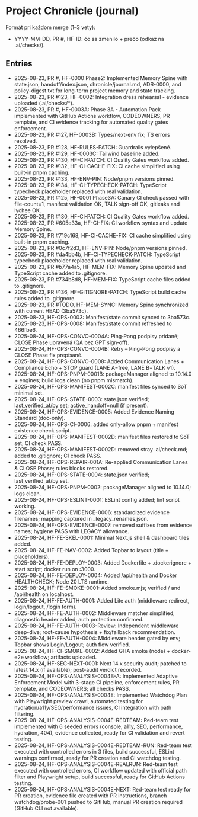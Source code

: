 # Project Chronicle (journal)

Formát pri každom merge (1–3 vety):

- YYYY-MM-DD, PR #, HF-ID: čo sa zmenilo + prečo (odkaz na .ai/checks/).

## Entries

- 2025-08-23, PR #, HF-0000 Phase2: Implemented Memory Spine with state.json, handoff/index.json, chronicle/journal.md, ADR-0000, and policy-digest.txt for long-term project memory and state tracking.
- 2025-08-23, PR #123, HF-0002: Integration dress rehearsal - evidence uploaded (.ai/checks/\*).
- 2025-08-23, PR #, HF-0003A: Phase 3A - Automation Pack implemented with GitHub Actions workflow, CODEOWNERS, PR template, and CI evidence tracking for automated quality gates enforcement.
- 2025-08-23, PR #127, HF-0003B: Types/next-env fix; TS errors resolved.
- 2025-08-23, PR #128, HF-RULES-PATCH: Guardrails vylepšené.
- 2025-08-23, PR #129, HF-0003C: Tailwind baseline added.
- 2025-08-23, PR #130, HF-CI-PATCH: CI Quality Gates workflow added.
- 2025-08-23, PR #132, HF-CI-CACHE-FIX: CI cache simplified using built-in pnpm caching.
- 2025-08-23, PR #133, HF-ENV-PIN: Node/pnpm versions pinned.
- 2025-08-23, PR #134, HF-CI-TYPECHECK-PATCH: TypeScript typecheck placeholder replaced with real validation.
- 2025-08-23, PR #125, HF-0001 Phase3A: Canary CI check passed with file-count=1, manifest validation OK, TALK sign-off OK, gitleaks and lychee OK.
- 2025-08-23, PR #130, HF-CI-PATCH: CI Quality Gates workflow added.
- 2025-08-23, PR #605e33a, HF-CI-FIX: CI workflow syntax and update Memory Spine.
- 2025-08-23, PR #719c168, HF-CI-CACHE-FIX: CI cache simplified using built-in pnpm caching.
- 2025-08-23, PR #0c7f2d3, HF-ENV-PIN: Node/pnpm versions pinned.
- 2025-08-23, PR #da4bb4b, HF-CI-TYPECHECK-PATCH: TypeScript typecheck placeholder replaced with real validation.
- 2025-08-23, PR #b77a4a5, HF-MEM-FIX: Memory Spine updated and TypeScript cache added to .gitignore.
- 2025-08-23, PR #734b8d8, HF-MEM-FIX: TypeScript cache files added to .gitignore.
- 2025-08-23, PR #136, HF-GITIGNORE-PATCH: TypeScript build cache rules added to .gitignore.
- 2025-08-23, PR #TODO, HF-MEM-SYNC: Memory Spine synchronized with current HEAD (3ba573c).
- 2025-08-23, HF-OPS-0003: Manifest/state commit synced to 3ba573c.
- 2025-08-23, HF-OPS-0008: Manifest/state commit refreshed to 466fbe6.
- 2025-08-24, HF-OPS-CONVO-0004A: Ping‑Pong podpisy pridané; CLOSE Phase upravená (QA bez GPT sign‑off).
- 2025-08-24, HF-OPS-CONVO-0004B: Retry – Ping-Pong podpisy a CLOSE Phase fix prepísané.
- 2025-08-24, HF-OPS-CONVO-0008: Added Communication Lanes + Compliance Echo + STOP guard (LANE A=free, LANE B=TALK v1).
- 2025-08-24, HF-OPS-PNPM-0001B: packageManager aligned to 10.14.0 + engines; build logs clean (no pnpm mismatch).
- 2025-08-24, HF-OPS-MANIFEST-0002C: manifest files synced to SoT minimal set.
- 2025-08-24, HF-OPS-STATE-0003: state.json verified; last_verified_at/by set; active_handoff=null (if present).
- 2025-08-24, HF-OPS-EVIDENCE-0005: Added Evidence Naming Standard (doc-only).
- 2025-08-24, HF-OPS-CI-0006: added only-allow pnpm + manifest existence check script.
- 2025-08-24, HF-OPS-MANIFEST-0002D: manifest files restored to SoT set; CI check PASS.
- 2025-08-24, HF-OPS-MANIFEST-0002D: removed stray .ai/check.md; added to .gitignore; CI check PASS.
- 2025-08-24, HF-OPS-REPAIR-001A: Re-applied Communication Lanes & CLOSE Phase; rules blocks restored.
- 2025-08-24, HF-OPS-STATE-0004: state.json verified; last_verified_at/by set.
- 2025-08-24, HF-OPS-PNPM-0002: packageManager aligned to 10.14.0; logs clean.
- 2025-08-24, HF-OPS-ESLINT-0001: ESLint config added; lint script working.
- 2025-08-24, HF-OPS-EVIDENCE-0006: standardized evidence filenames; mapping captured in \_legacy_renames.json.
- 2025-08-24, HF-OPS-EVIDENCE-0007: removed suffixes from evidence names; hygiene PASS with LEGACY allowance.
- 2025-08-24, HF-FE-SKEL-0001: Minimal Next.js shell & dashboard tiles added.
- 2025-08-24, HF-FE-NAV-0002: Added Topbar to layout (title + placeholders).
- 2025-08-24, HF-FE-DEPLOY-0003: Added Dockerfile + .dockerignore + start script; docker run on :3000.
- 2025-08-24, HF-FE-DEPLOY-0004: Added /api/health and Docker HEALTHCHECK; Node 20 LTS runtime.
- 2025-08-24, HF-FE-SMOKE-0001: Added smoke.mjs; verified / and /api/health on localhost.
- 2025-08-24, HF-FE-AUTH-0001: Added Lite auth (middleware redirect, login/logout, /login form).
- 2025-08-24, HF-FE-AUTH-0002: Middleware matcher simplified; diagnostic header added; auth protection confirmed.
- 2025-08-24, HF-FE-AUTH-0003-Review: Independent middleware deep-dive; root-cause hypothesis + fix/fallback recommendation.
- 2025-08-24, HF-FE-AUTH-0004: Middleware header gated by env; Topbar shows Login/Logout; auth flow verified.
- 2025-08-24, HF-CI-SMOKE-0002: Added GHA smoke (node) + docker-e2e workflow; artifacts uploaded.
- 2025-08-24, HF-SEC-NEXT-0001: Next 14.x security audit; patched to latest 14.x (if available); post-audit verdict recorded.
- 2025-08-24, HF-OPS-ANALYSIS-0004B-A: Implemented Adaptive Enforcement Model with 3-stage CI pipeline, enforcement rules, PR template, and CODEOWNERS; all checks PASS.
- 2025-08-24, HF-OPS-ANALYSIS-0004E: Implemented Watchdog Plan with Playwright preview crawl, automated testing for hydration/a11y/SEO/performance issues, CI integration with path filtering.
- 2025-08-24, HF-OPS-ANALYSIS-0004E-REDTEAM: Red-team test implemented with 6 seeded errors (console, a11y, SEO, performance, hydration, 404), evidence collected, ready for CI validation and revert testing.
- 2025-08-24, HF-OPS-ANALYSIS-0004E-REDTEAM-RUN: Red-team test executed with controlled errors in 3 files, build successful, ESLint warnings confirmed, ready for PR creation and CI watchdog testing.
- 2025-08-24, HF-OPS-ANALYSIS-0004E-REALRUN: Red-team test executed with controlled errors, CI workflow updated with official path filter and Playwright setup, build successful, ready for GitHub Actions testing.
- 2025-08-24, HF-OPS-ANALYSIS-0004E-NEXT: Red-team test ready for PR creation, evidence file created with PR instructions, branch watchdog/probe-001 pushed to GitHub, manual PR creation required (GitHub CLI not available).
